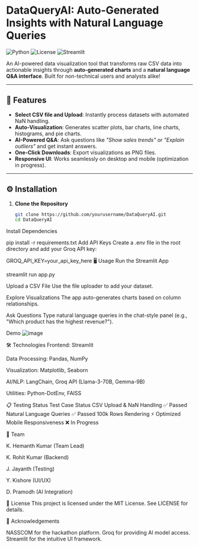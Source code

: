 # DataQueryAI: Auto-Generated Insights with Natural Language Queries

![Python](https://img.shields.io/badge/Python-3.10%2B-blue)
![License](https://img.shields.io/badge/License-MIT-green)
![Streamlit](https://img.shields.io/badge/UI-Framework-FF4B4B?logo=streamlit)

An AI-powered data visualization tool that transforms raw CSV data into actionable insights through **auto-generated charts** and a **natural language Q&A interface**. Built for non-technical users and analysts alike!

---

## 🚀 Features

- **Select CSV file and Upload**: Instantly process datasets with automated NaN handling.
- **Auto-Visualization**: Generates scatter plots, bar charts, line charts, histograms, and pie charts.
- **AI-Powered Q&A**: Ask questions like *"Show sales trends"* or *"Explain outliers"* and get instant answers.
- **One-Click Downloads**: Export visualizations as PNG files.
- **Responsive UI**: Works seamlessly on desktop and mobile (optimization in progress).

---

## ⚙️ Installation

1. **Clone the Repository**
   ```bash
   git clone https://github.com/yourusername/DataQueryAI.git
   cd DataQueryAI

Install Dependencies

pip install -r requirements.txt
Add API Keys
Create a .env file in the root directory and add your Groq API key:

GROQ_API_KEY=your_api_key_here
🖥️ Usage
Run the Streamlit App

streamlit run app.py

Upload a CSV File
Use the file uploader to add your dataset.

Explore Visualizations
The app auto-generates charts based on column relationships.

Ask Questions
Type natural language queries in the chat-style panel (e.g., "Which product has the highest revenue?").

Demo ![image](https://github.com/user-attachments/assets/80651320-40ad-4955-b820-0b811228459d)


🛠️ Technologies
Frontend: Streamlit

Data Processing: Pandas, NumPy

Visualization: Matplotlib, Seaborn

AI/NLP: LangChain, Groq API (Llama-3-70B, Gemma-9B)

Utilities: Python-DotEnv, FAISS

📋 Testing Status
Test Case	Status
CSV Upload & NaN Handling	✅ Passed
Natural Language Queries	✅ Passed
100k Rows Rendering	⚡ Optimized
Mobile Responsiveness	❌ In Progress


👥 Team

K. Hemanth Kumar (Team Lead)

K. Rohit Kumar (Backend)

J. Jayanth (Testing)

Y. Kishore (UI/UX)

D. Pramodh (AI Integration)

📜 License
This project is licensed under the MIT License. See LICENSE for details.

🙏 Acknowledgements

NASSCOM for the hackathon platform.
Groq for providing AI model access.
Streamlit for the intuitive UI framework.

